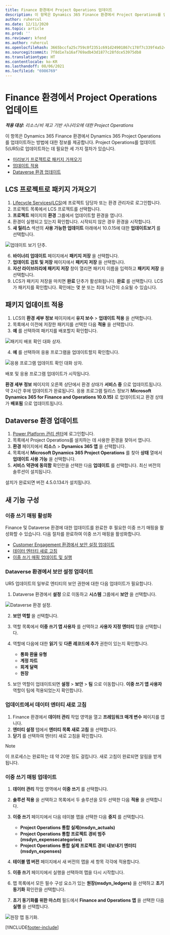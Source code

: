 ```yaml
---
title: Finance 환경에서 Project Operations 업데이트
description: 이 항목은 Dynamics 365 Finance 환경에서 Project Operations를 업데이트하는 방법에 대한 정보를 제공합니다.
author: ruhercul
ms.date: 12/11/2020
ms.topic: article
ms.prod: ''
ms.reviewer: kfend
ms.author: ruhercul
ms.openlocfilehash: 3665bccfa25c759c0f2351c691d24901867c178f7c339f4a524856842666aec5
ms.sourcegitcommit: 7f8d1e7a16af769adb43d1877c28fdce53975db8
ms.translationtype: HT
ms.contentlocale: ko-KR
ms.lasthandoff: 08/06/2021
ms.locfileid: "6986769"
---
```

# <a name="update-project-operations-in-your-finance-environment"></a>Finance 환경에서 Project Operations 업데이트

_**적용 대상:** 리소스/비 재고 기반 시나리오에 대한 Project Operations_


이 항목은 Dynamics 365 Finance  환경에서 Dynamics 365 Project Operations를 업데이트하는 방법에 대한 정보를 제공합니다. Project Operations를 업데이트 5(UR5)로 업데이트하는 데 필요한 세 가지 절차가 있습니다.

- [미리보기 프로젝트로 패키지 가져오기](#import)
- [업데이트 적용](#apply)
- [Dataverse 환경 업데이트](#update)

## <a name="import-the-package-into-your-lcs-project"></a><a name="import"></a>LCS 프로젝트로 패키지 가져오기

1. [Lifecycle Services(LCS)](https://lcs.dynamics.com/)에 프로젝트 담당자 또는 환경 관리자로 로그인합니다.
2. 프로젝트 목록에서 LCS 프로젝트를 선택합니다.
3. **프로젝트** 페이지의 **환경** 그룹에서 업데이트할 환경을 엽니다.
4. 환경이 실행되고 있는지 확인합니다. 시작되지 않은 경우 환경을 시작합니다.
5. **새 릴리스** 섹션의 **사용 가능한 업데이트** 아래에서 10.0.15에 대한 **업데이트보기** 를 선택합니다.

![업데이트 보기 단추.](media/view-update.png)

6. **바이너리 업데이트** 페이지에서 **패키지 저장** 을 선택합니다.
7. **업데이트 검토 및 저장** 페이지에서 **패키지 저장** 을 선택합니다.
8. **자산 라이브러리에 패키지 저장** 창이 열리면 패키지 이름을 입력하고 **패키지 저장** 을 선택합니다.
9. LCS가 패키지 저장을 마치면 **완료** 단추가 활성화됩니다. **완료** 를 선택합니다. LCS가 패키지를 확인합니다. 확인에는 몇 분 또는 최대 1시간이 소요될 수 있습니다.


## <a name="apply-the-package-update"></a><a name="apply"></a>패키지 업데이트 적용

1. LCS의 **환경 세부 정보** 페이지에서 **유지 보수** > **업데이트 적용** 을 선택합니다.
2. 목록에서 이전에 저장한 패키지를 선택한 다음 **적용** 을 선택합니다.
3. **예** 를 선택하여 패키지를 배포할지 확인합니다.

![패키지 배포 확인 대화 상자.](media/confirm-package-deployment.png)

4. **예** 를 선택하여 응용 프로그램을 업데이트할지 확인합니다.

![응용 프로그램 업데이트 확인 대화 상자.](media/confirm-application-update.png)

배포 및 응용 프로그램 업데이트가 시작됩니다. 

**환경 세부 정보** 페이지의 오른쪽 상단에서 환경 상태가 **서비스 중** 으로 업데이트됩니다. 약 2시간 후에 업데이트가 완료됩니다. 응용 프로그램 릴리스 정보가 **Microsoft Dynamics 365 for Finance and Operations 10.0.15)** 로 업데이트되고 환경 상태가 **배포됨** 으로 업데이트됩니다.


## <a name="update-your-dataverse-environment"></a><a name="update"></a>Dataverse 환경 업데이트

1. [Power Platform 관리 센터](https://admin.powerplatform.com/)에 로그인합니다.
2. 목록에서 Project Operations를 설치하는 데 사용한 환경을 찾아서 엽니다.
3. **환경** 페이지에서 **리소스** > **Dynamics 365 앱** 을 선택합니다.
4. 목록에서 **Microsoft Dynamics 365 Project Operations** 를 찾아 **상태** 열에서 **업데이트 사용 가능** 을 선택합니다.
5. **서비스 약관에 동의함** 확인란을 선택한 다음 **업데이트** 를 선택합니다. 최신 버전의 솔루션이 설치됩니다.

설치가 완료되면 버전 4.5.0.134가 설치됩니다.

## <a name="configure-new-features"></a>새 기능 구성

### <a name="enable-dual-write-mapping"></a>이중 쓰기 매핑 활성화

Finance 및 Dataverse 환경에 대한 업데이트를 완료한 후 필요한 이중 쓰기 매핑을 활성화할 수 있습니다. 다음 절차를 완료하여 이중 쓰기 매핑을 활성화합니다.

- [Customer Engagement 환경에서 보안 설정 업데이트](#security)
- [데이터 엔터티 새로 고침](#refresh)
- [이중 쓰기 매핑 업데이트 및 실행](#run)

### <a name="update-security-settings-on-the-dataverse-environment"></a><a name="security"></a>Dataverse 환경에서 보안 설정 업데이트

UR5 업데이트의 일부로 엔티티의 보안 권한에 대한 다음 업데이트가 필요합니다.

1. Dataverse 환경에서 **설정** 으로 이동하고 **시스템** 그룹에서 **보안** 을 선택합니다.

![Dataverse 환경 설정.](media/Picture21.png)

2. **보안 역할** 을 선택합니다.
3. 역할 목록에서 **이중 쓰기 앱 사용자** 를 선택하고 **사용자 지정 엔터티** 탭을 선택합니다. 
4. 역할에 다음에 대한 **읽기** 및 **다른 레코드에 추가** 권한이 있는지 확인합니다.

      - **통화 환율 유형**
      - **계정 차트** 
      - **회계 달력** 
      - **원장**

5. 보안 역할이 업데이트되면 **설정** > **보안** > **팀** 으로 이동합니다. **이중 쓰기 앱 사용자** 역할이 팀에 적용되었는지 확인합니다. 

### <a name="refresh-data-entities-from-the-update"></a><a name="refresh"></a>업데이트에서 데이터 엔터티 새로 고침

1. Finance 환경에서 **데이터 관리** 작업 영역을 열고 **프레임워크 매개 변수** 페이지를 엽니다.
2. **엔터티 설정** 탭에서 **엔터티 목록 새로 고침** 을 선택합니다.
3. **닫기** 를 선택하여 엔터티 새로 고침을 확인합니다.

 > [!NOTE]
 > 이 프로세스는 완료하는 데 약 20분 정도 걸립니다. 새로 고침이 완료되면 알림을 받게 됩니다.

### <a name="update-dual-write-mappings"></a><a name="run"></a>이중 쓰기 매핑 업데이트

1. **데이터 관리** 작업 영역에서 **이중 쓰기** 를 선택합니다.
2. **솔루션 적용** 을 선택하고 목록에서 두 솔루션을 모두 선택한 다음 **적용** 을 선택합니다.
3. **이중 쓰기** 페이지에서 다음 테이블 맵을 선택한 다음 **중지** 를 선택합니다.

    - **Project Operations 통합 실제(msdyn_actuals)**
    - **Project Operations 통합 프로젝트 경비 범주(msdyn_expensecategories)**
    - **Project Operations 통합 실제 프로젝트 경비 내보내기 엔터티(msdyn_expenses)**

4. **테이블 맵 버전** 페이지에서 새 버전의 맵을 세 항목 각각에 적용합니다.
5. **이중 쓰기** 페이지에서 실행을 선택하여 맵을 다시 시작합니다.
6. 맵 목록에서 모든 필수 구성 요소가 있는 **원장(msdyn_ledgers)** 을 선택하고 **초기 동기화** 확인란을 선택합니다. 
7. **초기 동기화를 위한 마스터** 필드에서 **Finance and Operations 앱** 을 선택한 다음 **실행** 을 선택합니다.
 
 ![원장 맵 동기화.](media/DW6.png)
 


[!INCLUDE[footer-include](../includes/footer-banner.md)]